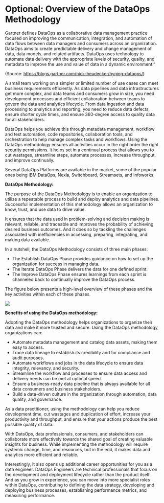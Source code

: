 # Optional: Overview of the DataOps Methodology

Gartner defines DataOps as a collaborative data management practice focused on improving the communication, integration, and automation of data flows between data managers and consumers across an organization. DataOps aims to create predictable delivery and change management of data, data models, and related artifacts. DataOps uses technology to automate data delivery with the appropriate levels of security, quality, and metadata to improve the use and value of data in a dynamic environment.”

(Source: https://blogs.gartner.com/nick-heudecker/hyping-dataops/)

A small team working on a simpler or limited number of use cases can meet business requirements efficiently. As data pipelines and data infrastructures get more complex, and data teams and consumers grow in size, you need development processes and efficient collaboration between teams to govern the data and analytics lifecycle. From data ingestion and data processing to analytics and reporting, you need to reduce data defects, ensure shorter cycle times, and ensure 360-degree access to quality data for all stakeholders.

DataOps helps you achieve this through metadata management, workflow and test automation, code repositories, collaboration tools, and orchestration to help manage complex tasks and workflows. Using the DataOps methodology ensures all activities occur in the right order the right security permissions. It helps set in a continual process that allows you to cut wastages, streamline steps, automate processes, increase throughput, and improve continually.

Several DataOps Platforms are available in the market, some of the popular ones being IBM DataOps, Nexla, Switchboard, Streamsets, and Infoworks.

**DataOps Methodology:**

The purpose of the DataOps Methodology is to enable an organization to utilize a repeatable process to build and deploy analytics and data pipelines. Successful implementation of this methodology allows an organization to know, trust, and use data to drive value.

It ensures that the data used in problem-solving and decision making is relevant, reliable, and traceable and improves the probability of achieving desired business outcomes. And it does so by tackling the challenges associated with inefficiencies in accessing, preparing, integrating, and making data available.

In a nutshell, the DataOps Methodology consists of three main phases:

- The Establish DataOps Phase provides guidance on how to set up the organization for success in managing data.
- The Iterate DataOps Phase delivers the data for one defined sprint.
- The Improve DataOps Phase ensures learnings from each sprint is channeled back to continually improve the DataOps process.

The figure below presents a high-level overview of these phases and the key activities within each of these phases.

![](https://d3c33hcgiwev3.cloudfront.net/imageAssetProxy.v1/Un9ggw6dSQy_YIMOnbkMWA_658a6043f3f845baa2d7c86b89754683_DataOpsMethodology.png?expiry=1706313600000&hmac=vAWc9c388eKfogL8fzC3M7rTCjPpj0bRmrXazvy_fJo)

**Benefits of using the DataOps methodology:**

Adopting the DataOps methodology helps organizations to organize their data and make it more trusted and secure. Using the DataOps methodology, organizations can:

- Automate metadata management and catalog data assets, making them easy to access.
- Trace data lineage to establish its credibility and for compliance and audit purposes.
- Automate workflows and jobs in the data lifecycle to ensure data integrity, relevancy, and security.
- Streamline the workflow and processes to ensure data access and delivery needs can be met at optimal speed.
- Ensure a business-ready data pipeline that is always available for all data consumers and business stakeholders.
- Build a data-driven culture in the organization through automation, data quality, and governance.

As a data practitioner, using the methodology can help you reduce development time, cut wastages and duplication of effort, increase your productivity and throughput, and ensure that your actions produce the best possible quality of data. 

With DataOps, data professionals, consumers, and stakeholders can collaborate more effectively towards the shared goal of creating valuable insights for business. While implementing the methodology will require systemic change, time, and resources, but in the end, it makes data and analytics more efficient and reliable.

Interestingly, it also opens up additional career opportunities for you as a data engineer. DataOps Engineers are technical professionals that focus on the development and deployment lifecycle rather than the product itself. And as you grow in experience, you can move into more specialist roles within DataOps, contributing to defining the data strategy, developing and deploying business processes, establishing performance metrics, and measuring performance.